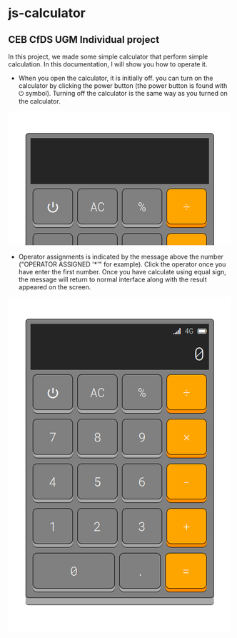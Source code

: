 # js-calculator
## CEB CfDS UGM Individual project

In this project, we made some simple calculator that perform simple calculation. In this documentation, I will show you how to operate it.

- When you open the calculator, it is initially off. you can turn on the calculator by clicking the power button (the power button is found with &#x23fb; symbol). Turning off the calculator is the same way as you turned on the calculator.

![turning on/off the calculator](src/out1.gif)

- Operator assignments is indicated by the message above the number ("OPERATOR ASSIGNED '\*'" for example). Click the operator once you have enter the first number. Once you have calculate using equal sign, the message will return to normal interface along with the result appeared on the screen.

![operator assignments](src/out2.gif)